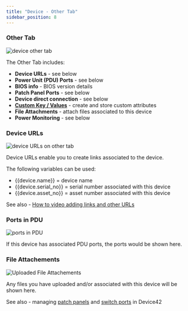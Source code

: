 ```yaml
---
title: "Device - Other Tab"
sidebar_position: 8
---
```


### Other Tab

![device other tab](/assets/images/other_tab_screenshot_HL.png)

The Other Tab includes:

- **Device URLs** - see below
- **Power Unit (PDU) Ports** - see below
- **BIOS info** - BIOS version details
- **Patch Panel Ports** - see below
- **Device direct connection** - see below
- **[Custom Key / Values](administration/custom-key-value-pairs-explained.md)** - create and store custom attributes
- **File Attachments** - attach files associated to this device
- **Power Monitoring** - see below

### Device URLs

![device URLs on other tab](/assets/images/device_URLs.png)

Device URLs enable you to create links associated to the device.

The following variables can be used: 

- {{device.name}} = device name 
- {{device.serial\_no}} = serial number associated with this device
- {{device.asset\_no}} = asset number associated with this device

See also - [How to video adding links and other URLs](videos/adding-links-and-other-urls-to-devices.md)

### Ports in PDU

![ports in PDU](/assets/images/power_unit_ports.png)

If this device has associated PDU ports, the ports would be shown here.

### File Attachements

![Uploaded File Attachements](/assets/images/file_attachments_other_tab.png)

Any files you have uploaded and/or associated with this device will be shown here.

See also - managing [patch panels](infrastructure_management/connectivity/patch-panel-cable-management-definitions-and-legends-2.md) and [switch ports](infrastructure_management/ipam/switch-ports.md) in Device42
